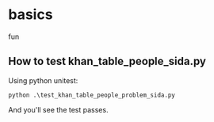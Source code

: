 # basics
fun

## How to test khan_table_people_sida.py

Using python unitest:
```
python .\test_khan_table_people_problem_sida.py
```
And you'll see the test passes.